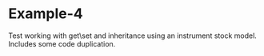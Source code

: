 # Example-4
Test working with get\set and inheritance using an instrument stock model. Includes some code duplication. 

